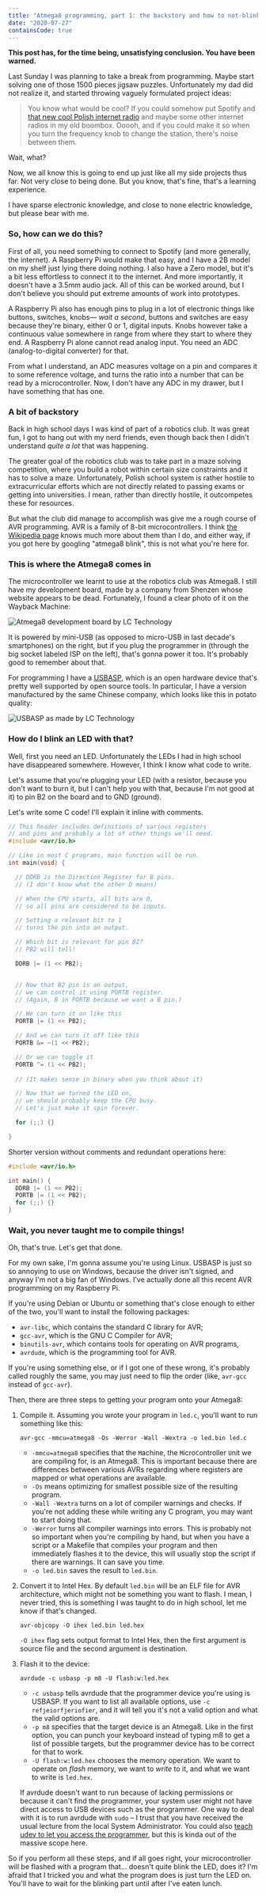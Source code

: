 ```yaml
---
title: "Atmega8 programming, part 1: the backstory and how to not-blink an LED"
date: "2020-07-27"
containsCode: true
---
```


**This post has, for the time being, unsatisfying conclusion. You have been
warned.**

Last Sunday I was planning to take a break from programming. Maybe start solving
one of those 1500 pieces jigsaw puzzles. Unfortunately my dad did not realize
it, and started throwing vaguely formulated project ideas:

> You know what would be cool? If you could somehow put Spotify and [that new
cool Polish internet radio](https://nowyswiat.online) and maybe some other
internet radios in my old boombox.  Ooooh, and if you could make it so when you
turn the frequency knob to change the station, there's noise between them.

Wait, what?

Now, we all know this is going to end up just like all my side projects thus
far. Not very close to being done. But you know, that's fine, that's a learning
experience.

I have sparse electronic knowledge, and close to none electric knowledge, but
please bear with me.

### So, how can we do this?

First of all, you need something to connect to Spotify (and more generally, the
internet). A Raspberry Pi would make that easy, and I have a 2B model on my
shelf just lying there doing nothing. I also have a Zero model, but it's a bit
less effortless to connect it to the internet. And more importantly, it doesn't
have a 3.5mm audio jack. All of this can be worked around, but I don't believe
you should put extreme amounts of work into prototypes.

A Raspberry Pi also has enough pins to plug in a lot of electronic things like
buttons, switches, knobs— _wait a second_, buttons and switches are easy because
they're binary, either 0 or 1, digital inputs. Knobs however take a continuous
value somewhere in range from where they start to where they end. A Raspberry Pi
alone cannot read analog input. You need an ADC (analog-to-digital converter)
for that.

From what I understand, an ADC measures voltage on a pin and compares it to some
reference voltage, and turns the ratio into a number that can be read by a
microcontroller. Now, I don't have any ADC in my drawer, but I have something
that has one.

### A bit of backstory

Back in high school days I was kind of part of a robotics club. It was great
fun, I got to hang out with my nerd friends, even though back then I didn't
understand _quite a lot_ that was happening.

The greater goal of the robotics club was to take part in a maze solving
competition, where you build a robot within certain size constraints and it has
to solve a maze. Unfortunately, Polish school system is rather hostile to
extracurricular efforts which are not directly related to passing exams or
getting into universities. I mean, rather than directly hostile, it outcompetes
these for resources.

But what the club did manage to accomplish was give me a rough course of AVR
programming. AVR is a family of 8-bit microcontrollers. I think [the Wikipedia
page](https://en.wikipedia.org/wiki/AVR_microcontrollers) knows much more about
them than I do, and either way, if you got here by googling "atmega8 blink",
this is not what you're here for.

### This is where the Atmega8 comes in

The microcontroller we learnt to use at the robotics club was Atmega8. I still
have my development board, made by a company from Shenzen whose website appears
to be dead. Fortunately, I found a clear photo of it on the Wayback Machine:

![Atmega8 development board by LC
Technology](https://web.archive.org/web/20150912030736im_/http://www.lctech-inc.com/Images/Product/1abeef7b-be16-44e9-a0f5-962d25bc4a35.png)

It is powered by mini-USB (as opposed to micro-USB in last decade's
smartphones) on the right, but if you plug the programmer in (through the big
socket labeled ISP on the left), that's gonna power it too. It's probably good
to remember about that.

For programming I have a [USBASP](https://www.fischl.de/usbasp/), which is an
open hardware device that's pretty well supported by open source tools. In
particular, I have a version manufactured by the same Chinese company, which
looks like this in potato quality:

![USBASP as made by LC
Technology](https://web.archive.org/web/20150911150052im_/http://www.lctech-inc.com/Images/Product/T1m24UXhdbXXbMjXPb_123001.jpg_160x160.jpg)

### How do I blink an LED with that?

Well, first you need an LED. Unfortunately the LEDs I had in high school have
disappeared somewhere. However, I think I know what code to write.

Let's assume that you're plugging your LED (with a resistor, because you don't
want to burn it, but I can't help you with that, because I'm not good at it) to
pin B2 on the board and to GND (ground).

Let's write some C code! I'll explain it inline with comments.

```c
// This header includes definitions of various registers
// and pins and probably a lot of other things we'll need.
#include <avr/io.h>

// Like in most C programs, main function will be run.
int main(void) {

  // DDRB is the Direction Register for B pins.
  // (I don't know what the other D means)

  // When the CPU starts, all bits are 0,
  // so all pins are considered to be inputs.

  // Setting a relevant bit to 1
  // turns the pin into an output.

  // Which bit is relevant for pin B2?
  // PB2 will tell!

  DDRB |= (1 << PB2);


  // Now that B2 pin is an output,
  // we can control it using PORTB register.
  // (Again, B in PORTB because we want a B pin.)

  // We can turn it on like this
  PORTB |= (1 << PB2);

  // And we can turn it off like this
  PORTB &= ~(1 << PB2);

  // Or we can toggle it
  PORTB ^= (1 << PB2);
  
  // (It makes sense in binary when you think about it)

  // Now that we turned the LED on,
  // we should probably keep the CPU busy.
  // Let's just make it spin forever.

  for (;;) {}

}
```

Shorter version without comments and redundant operations here:

```c
#include <avr/io.h>

int main() {
  DDRB |= (1 << PB2);
  PORTB |= (1 << PB2);
  for (;;) {}
}
```

### Wait, you never taught me to compile things!

Oh, that's true. Let's get that done.

For my own sake, I'm gonna assume you're using Linux. USBASP is just so so
annoying to use on Windows, because the driver isn't signed, and anyway I'm not
a big fan of Windows. I've actually done all this recent AVR programming on my
Raspberry Pi.

If you're using Debian or Ubuntu or something that's close enough to either of
the two, you'll want to install the following packages:

 - `avr-libc`, which contains the standard C library for AVR;
 - `gcc-avr`, which is the GNU C Compiler for AVR;
 - `binutils-avr`, which contains tools for operating on AVR programs,
 - `avrdude`, which is the programming tool for AVR.

If you're using something else, or if I got one of these wrong, it's probably
called roughly the same, you may just need to flip the order (like, `avr-gcc`
instead of `gcc-avr`).

Then, there are three steps to getting your program onto your Atmega8:

1. Compile it. Assuming you wrote your program in `led.c`, you'll want to run
   something like this:

   ```shell {linenos=false}
   avr-gcc -mmcu=atmega8 -Os -Werror -Wall -Wextra -o led.bin led.c
   ```

   - `-mmcu=atmega8` specifies that the `M`achine, the `M`icro`C`ontroller
     `U`nit we are compiling for, is an Atmega8. This is important because there
     are differences between various AVRs regarding where registers are mapped
     or what operations are available.
   - `-Os` means optimizing for smallest possible size of the resulting program.
   - `-Wall -Wextra` turns on a lot of compiler warnings and checks. If you're
     not adding these while writing any C program, you may want to start doing
     that.
   - `-Werror` turns all compiler warnings into errors. This is probably not so
     important when you're compiling by hand, but when you have a script or a
     Makefile that compiles your program and then immediately flashes it to the
     device, this will usually stop the script if there are warnings. It can
     save you time.
   - `-o led.bin` saves the result to `led.bin`.

2. Convert it to Intel Hex. By default `led.bin` will be an ELF file for AVR
   architecture, which might not be something you want to flash. I mean, I never
   tried, this is something I was taught to do in high school, let me know if
   that's changed.

   ```shell {linenos=false}
   avr-objcopy -O ihex led.bin led.hex
   ```

   `-O ihex` flag sets output format to Intel Hex, then the first argument is
   source file and the second argument is destination.

3. Flash it to the device:

   ```shell {linenos=false}
   avrdude -c usbasp -p m8 -U flash:w:led.hex
   ```

   - `-c usbasp` tells avrdude that the programmer device you're using is
     USBASP. If you want to list all available options, use `-c
     refjeiorfjeriofier`, and it will tell you it's not a valid option and what
     the valid options are.
   - `-p m8` specifies that the target device is an Atmega8. Like in the first
     option, you can punch your keyboard instead of typing m8 to get a list of
     possible targets, but the programmer device has to be correct for that to
     work.
   - `-U flash:w:led.hex` chooses the memory operation. We want to operate on
     _flash_ memory, we want to _write_ to it, and what we want to write is
     `led.hex`.

   If avrdude doesn't want to run because of lacking permissions or because it
   can't find the programmer, your system user might not have direct access to
   USB devices such as the programmer. One way to deal with it is to run avrdude
   with `sudo` – I trust that you have received the usual lecture from the local
   System Administrator. You could also [teach udev to let you access the
   programmer](https://wiki.archlinux.org/index.php/Udev#Accessing_firmware_programmers_and_USB_virtual_comm_devices),
   but this is kinda out of the massive scope here.

So if you perform all these steps, and if all goes right, your microcontroller
will be flashed with a program that… doesn't quite blink the LED, does it? I'm
afraid that I tricked you and what the program does is just turn the LED on.
You'll have to wait for the blinking part until after I've eaten lunch.
